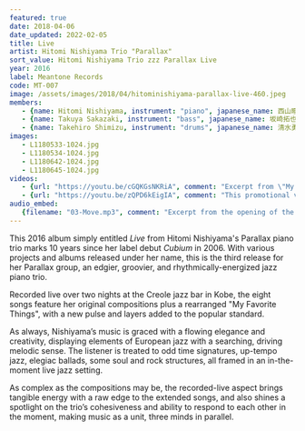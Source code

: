 ```yaml
---
featured: true
date: 2018-04-06
date_updated: 2022-02-05
title: Live
artist: Hitomi Nishiyama Trio "Parallax"
sort_value: Hitomi Nishiyama Trio zzz Parallax Live
year: 2016
label: Meantone Records
code: MT-007
image: /assets/images/2018/04/hitominishiyama-parallax-live-460.jpeg
members:
   - {name: Hitomi Nishiyama, instrument: "piano", japanese_name: 西山瞳, url: "http://hitominishiyama.net/"}
   - {name: Takuya Sakazaki, instrument: "bass", japanese_name: 坂崎拓也, url: "https://twitter.com/TakuyaSakazaki"}
   - {name: Takehiro Shimizu, instrument: "drums", japanese_name: 清水勇博, url: "https://www.mindbodyunison.com/"}
images:
   - L1180533-1024.jpg
   - L1180534-1024.jpg
   - L1180642-1024.jpg
   - L1180645-1024.jpg
videos: 
   - {url: "https://youtu.be/cGQKGsNKRiA", comment: "Excerpt from \"My Favorite Things\", track six on this album"}
   - {url: "https://youtu.be/zQPD6kEigIA", comment: "This promotional video features partial samples of the first two tracks on the album, the exciting \"Heavens Fall\" and the gospel-like \"Keys\""}
audio_embed:
   {filename: "03-Move.mp3", comment: "Excerpt from the opening of the third track on this album, \"Move\":"}
---
```

This 2016 album simply entitled *Live* from Hitomi Nishiyama's Parallax piano trio marks 10 years since her label debut *Cubium* in 2006. With various projects and albums released under her name, this is the third release for her Parallax group, an edgier, groovier, and rhythmically-energized jazz piano trio.

Recorded live over two nights at the Creole jazz bar in Kobe, the eight songs feature her original compositions plus a rearranged "My Favorite Things", with a new pulse and layers added to the popular standard.

As always, Nishiyama’s music is graced with a flowing elegance and creativity, displaying elements of European jazz with a searching, driving melodic sense. The listener is treated to odd time signatures, up-tempo jazz, elegiac ballads, some soul and rock structures, all framed in an in-the-moment live jazz setting.

As complex as the compositions may be, the recorded-live aspect brings tangible energy with a raw edge to the extended songs, and also shines a spotlight on the trio’s cohesiveness and ability to respond to each other in the moment, making music as a unit, three minds in parallel.
